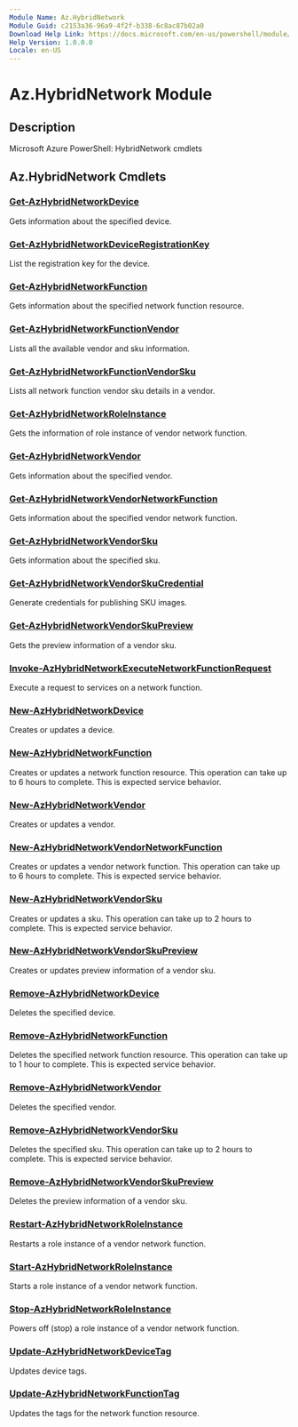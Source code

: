 ```yaml
---
Module Name: Az.HybridNetwork
Module Guid: c2153a36-96a9-4f2f-b338-6c8ac87b02a0
Download Help Link: https://docs.microsoft.com/en-us/powershell/module/az.hybridnetwork
Help Version: 1.0.0.0
Locale: en-US
---
```


# Az.HybridNetwork Module
## Description
Microsoft Azure PowerShell: HybridNetwork cmdlets

## Az.HybridNetwork Cmdlets
### [Get-AzHybridNetworkDevice](Get-AzHybridNetworkDevice.md)
Gets information about the specified device.

### [Get-AzHybridNetworkDeviceRegistrationKey](Get-AzHybridNetworkDeviceRegistrationKey.md)
List the registration key for the device.

### [Get-AzHybridNetworkFunction](Get-AzHybridNetworkFunction.md)
Gets information about the specified network function resource.

### [Get-AzHybridNetworkFunctionVendor](Get-AzHybridNetworkFunctionVendor.md)
Lists all the available vendor and sku information.

### [Get-AzHybridNetworkFunctionVendorSku](Get-AzHybridNetworkFunctionVendorSku.md)
Lists all network function vendor sku details in a vendor.

### [Get-AzHybridNetworkRoleInstance](Get-AzHybridNetworkRoleInstance.md)
Gets the information of role instance of vendor network function.

### [Get-AzHybridNetworkVendor](Get-AzHybridNetworkVendor.md)
Gets information about the specified vendor.

### [Get-AzHybridNetworkVendorNetworkFunction](Get-AzHybridNetworkVendorNetworkFunction.md)
Gets information about the specified vendor network function.

### [Get-AzHybridNetworkVendorSku](Get-AzHybridNetworkVendorSku.md)
Gets information about the specified sku.

### [Get-AzHybridNetworkVendorSkuCredential](Get-AzHybridNetworkVendorSkuCredential.md)
Generate credentials for publishing SKU images.

### [Get-AzHybridNetworkVendorSkuPreview](Get-AzHybridNetworkVendorSkuPreview.md)
Gets the preview information of a vendor sku.

### [Invoke-AzHybridNetworkExecuteNetworkFunctionRequest](Invoke-AzHybridNetworkExecuteNetworkFunctionRequest.md)
Execute a request to services on a network function.

### [New-AzHybridNetworkDevice](New-AzHybridNetworkDevice.md)
Creates or updates a device.

### [New-AzHybridNetworkFunction](New-AzHybridNetworkFunction.md)
Creates or updates a network function resource.
This operation can take up to 6 hours to complete.
This is expected service behavior.

### [New-AzHybridNetworkVendor](New-AzHybridNetworkVendor.md)
Creates or updates a vendor.

### [New-AzHybridNetworkVendorNetworkFunction](New-AzHybridNetworkVendorNetworkFunction.md)
Creates or updates a vendor network function.
This operation can take up to 6 hours to complete.
This is expected service behavior.

### [New-AzHybridNetworkVendorSku](New-AzHybridNetworkVendorSku.md)
Creates or updates a sku.
This operation can take up to 2 hours to complete.
This is expected service behavior.

### [New-AzHybridNetworkVendorSkuPreview](New-AzHybridNetworkVendorSkuPreview.md)
Creates or updates preview information of a vendor sku.

### [Remove-AzHybridNetworkDevice](Remove-AzHybridNetworkDevice.md)
Deletes the specified device.

### [Remove-AzHybridNetworkFunction](Remove-AzHybridNetworkFunction.md)
Deletes the specified network function resource.
This operation can take up to 1 hour to complete.
This is expected service behavior.

### [Remove-AzHybridNetworkVendor](Remove-AzHybridNetworkVendor.md)
Deletes the specified vendor.

### [Remove-AzHybridNetworkVendorSku](Remove-AzHybridNetworkVendorSku.md)
Deletes the specified sku.
This operation can take up to 2 hours to complete.
This is expected service behavior.

### [Remove-AzHybridNetworkVendorSkuPreview](Remove-AzHybridNetworkVendorSkuPreview.md)
Deletes the preview information of a vendor sku.

### [Restart-AzHybridNetworkRoleInstance](Restart-AzHybridNetworkRoleInstance.md)
Restarts a role instance of a vendor network function.

### [Start-AzHybridNetworkRoleInstance](Start-AzHybridNetworkRoleInstance.md)
Starts a role instance of a vendor network function.

### [Stop-AzHybridNetworkRoleInstance](Stop-AzHybridNetworkRoleInstance.md)
Powers off (stop) a role instance of a vendor network function.

### [Update-AzHybridNetworkDeviceTag](Update-AzHybridNetworkDeviceTag.md)
Updates device tags.

### [Update-AzHybridNetworkFunctionTag](Update-AzHybridNetworkFunctionTag.md)
Updates the tags for the network function resource.

